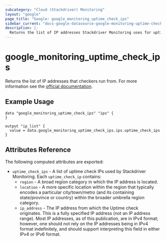 ```yaml
---
subcategory: "Cloud (Stackdriver) Monitoring"
layout: "google"
page_title: "Google: google_monitoring_uptime_check_ips"
sidebar_current: "docs-google-datasource-google-monitoring-uptime-check-ips"
description: |-
  Returns the list of IP addresses Stackdriver Monitoring uses for uptime checking.
---
```


# google\_monitoring\_uptime\_check\_ips

Returns the list of IP addresses that checkers run from. For more information see
the [official documentation](https://cloud.google.com/monitoring/uptime-checks#get-ips).

## Example Usage

```hcl
data "google_monitoring_uptime_check_ips" "ips" {
}

output "ip_list" {
  value = data.google_monitoring_uptime_check_ips.ips.uptime_check_ips
}
```

## Attributes Reference

The following computed attributes are exported:

* `uptime_check_ips` - A list of uptime check IPs used by Stackdriver Monitoring. Each `uptime_check_ip` contains:
  * `region` - A broad region category in which the IP address is located.
  * `location` - A more specific location within the region that typically encodes a particular city/town/metro
  (and its containing state/province or country) within the broader umbrella region category.
  * `ip_address` - The IP address from which the Uptime check originates. This is a fully specified IP address
  (not an IP address range). Most IP addresses, as of this publication, are in IPv4 format; however, one should not
  rely on the IP addresses being in IPv4 format indefinitely, and should support interpreting this field in either
  IPv4 or IPv6 format.
  

